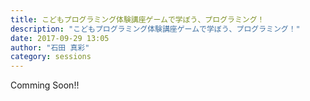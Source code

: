```yaml
---
title: こどもプログラミング体験講座ゲームで学ぼう、プログラミング！
description: "こどもプログラミング体験講座ゲームで学ぼう、プログラミング！"
date: 2017-09-29 13:05
author: "石田 真彩"
category: sessions
---
```

Comming Soon!!
